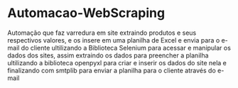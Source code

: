 # Automacao-WebScraping
Automação que faz varredura em site extraindo produtos e seus respectivos valores, e os insere em uma planilha de Excel e envia para o e-mail do cliente
ultilizando a Biblioteca Selenium para acessar e manipular os dados dos sites, assim extraindo os dados para preencher a planilha
ultilizando a biblioteca openpyxl para criar e inserir os dados do site nela
e finalizando com smtplib para enviar a planilha para o cliente através do e-mail 
